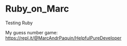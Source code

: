 # Ruby_on_Marc
 Testing Ruby

My guess number game:
https://repl.it/@MarcAndrPaquin/HelpfulPureDeveloper
